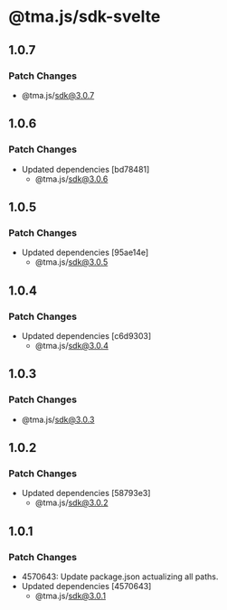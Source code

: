 # @tma.js/sdk-svelte

## 1.0.7

### Patch Changes

- @tma.js/sdk@3.0.7

## 1.0.6

### Patch Changes

- Updated dependencies [bd78481]
  - @tma.js/sdk@3.0.6

## 1.0.5

### Patch Changes

- Updated dependencies [95ae14e]
  - @tma.js/sdk@3.0.5

## 1.0.4

### Patch Changes

- Updated dependencies [c6d9303]
  - @tma.js/sdk@3.0.4

## 1.0.3

### Patch Changes

- @tma.js/sdk@3.0.3

## 1.0.2

### Patch Changes

- Updated dependencies [58793e3]
  - @tma.js/sdk@3.0.2

## 1.0.1

### Patch Changes

- 4570643: Update package.json actualizing all paths.
- Updated dependencies [4570643]
  - @tma.js/sdk@3.0.1
